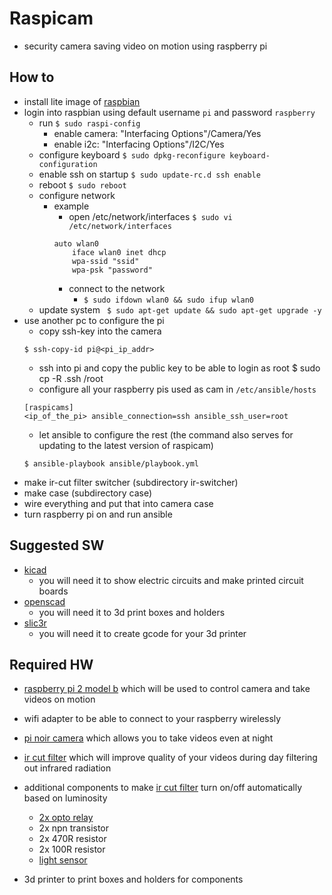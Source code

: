 # Raspicam

* security camera saving video on motion using raspberry pi

## How to

* install lite image of [raspbian][10]
* login into raspbian using default username ```pi``` and  password ```raspberry```
    * run ```$ sudo raspi-config```
        * enable camera: "Interfacing Options"/Camera/Yes
        * enable i2c: "Interfacing Options"/I2C/Yes
    * configure keyboard    ```$ sudo dpkg-reconfigure keyboard-configuration```
    * enable ssh on startup ```$ sudo update-rc.d ssh enable```
    * reboot ```$ sudo reboot```
    * configure network
        * example
            * open /etc/network/interfaces ```$ sudo vi /etc/network/interfaces```
            ```
            auto wlan0
                iface wlan0 inet dhcp
                wpa-ssid "ssid"
                wpa-psk "password"
            ```
            * connect to the network
                * ```$ sudo ifdown wlan0 && sudo ifup wlan0```
    * update system
    ``` $ sudo apt-get update && sudo apt-get upgrade -y```
* use another pc to configure the pi
    * copy ssh-key into the camera
    ```
    $ ssh-copy-id pi@<pi_ip_addr>
    ```
    * ssh into pi and copy the public key to be able to login as root
        $ sudo cp -R .ssh /root
    * configure all your raspberry pis used as cam in ```/etc/ansible/hosts```
    ```
    [raspicams]
    <ip_of_the_pi> ansible_connection=ssh ansible_ssh_user=root
    ```
    * let ansible to configure the rest (the command also serves for updating to the latest version of raspicam)
    ```
    $ ansible-playbook ansible/playbook.yml
    ```
* make ir-cut filter switcher (subdirectory ir-switcher)
* make case (subdirectory case)
* wire everything and put that into camera case
* turn raspberry pi on and run ansible

## Suggested SW
* [kicad][5]
    * you will need it to show electric circuits and make printed circuit boards
* [openscad][7]
    * you will need it to 3d print boxes and holders
* [slic3r][8]
    * you will need it to create gcode for your 3d printer

## Required HW
* [raspberry pi 2 model b][1] which will be used to control camera and take videos on motion
* wifi adapter to be able to connect to your raspberry wirelessly
* [pi noir camera][9] which allows you to take videos even at night
* [ir cut filter][2] which will improve quality of your videos during day filtering out infrared radiation
* additional components to make [ir cut filter][9] turn on/off automatically based on luminosity
    * [2x opto relay][3]
    * 2x npn transistor
    * 2x 470R resistor
    * 2x 100R resistor
    * [light sensor][4]

* 3d printer to print boxes and holders for components

[1]: http://www.raspberrypi.org/products/raspberry-pi-2-model-b/
[2]: http://www.ebay.com/itm/Good-IR-CUT-CS-0-3-Day-Night-Filter-Switcher-8-2mm-C-CS60-J-F-for-Net-Machine-/181634220091?pt=LH_DefaultDomain_15&hash=item2a4a3e403b
[3]: https://www.gme.cz/img/cache/doc/523/189/epr212a408000z-datasheet-1.pdf
[4]: http://www.easyduino.cz/Senzor-intenzity-osvetleni-pro-Arduino-BH1750FVI-GY-302-d126.ht
[5]: http://www.kicad-pcb.org/display/KICAD/KiCad+EDA+Software+Suite
[7]: http://www.openscad.org/
[8]: http://slic3r.org/
[9]: https://www.raspberrypi.org/products/pi-noir-camera/
[10]: https://www.raspberrypi.org/downloads/raspbian/

